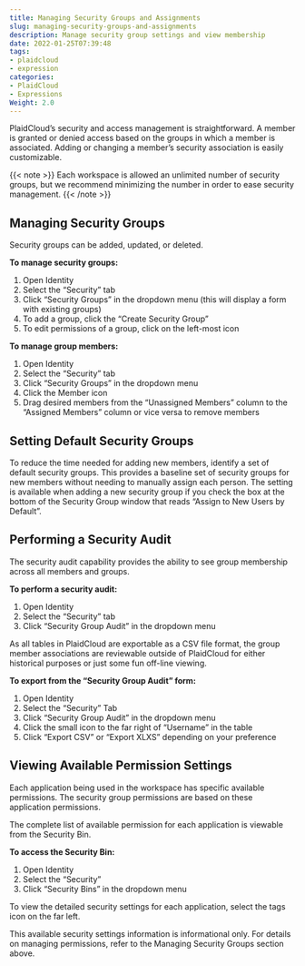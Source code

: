 ```yaml
---
title: Managing Security Groups and Assignments
slug: managing-security-groups-and-assignments
description: Manage security group settings and view membership
date: 2022-01-25T07:39:48
tags:
- plaidcloud
- expression
categories:
- PlaidCloud
- Expressions
Weight: 2.0
---
```



PlaidCloud’s security and access management is straightforward. A member is granted or denied access based on the groups in which a member is associated. Adding or changing a member’s security association is easily customizable.

{{< note >}}
Each workspace is allowed an unlimited number of security groups, but we recommend minimizing the number in order to ease security management.
{{< /note >}}



## Managing Security Groups


Security groups can be added, updated, or deleted.



**To manage security groups:**


1. Open Identity
2. Select the “Security” tab
3. Click “Security Groups” in the dropdown menu (this will display a form with existing groups)
4. To add a group, click the “Create Security Group”
5. To edit permissions of a group, click on the left-most icon

**To manage group members:**


1. Open Identity
2. Select the “Security” tab
3. Click “Security Groups” in the dropdown menu
4. Click the Member icon
5. Drag desired members from the “Unassigned Members” column to the “Assigned Members” column or vice versa to remove members

## Setting Default Security Groups


To reduce the time needed for adding new members, identify a set of default security groups. This provides a baseline set of security groups for new members without needing to manually assign each person. The setting is available when adding a new security group if you check the box at the bottom of the Security Group window that reads “Assign to New Users by Default”.



## Performing a Security Audit


The security audit capability provides the ability to see group membership across all members and groups.



**To perform a security audit:**


1. Open Identity
2. Select the “Security” tab
3. Click “Security Group Audit” in the dropdown menu

As all tables in PlaidCloud are exportable as a CSV file format, the group member associations are reviewable outside of PlaidCloud for either historical purposes or just some fun off-line viewing.



**To export from the “Security Group Audit” form:**


1. Open Identity
2. Select the “Security” Tab
3. Click “Security Group Audit” in the dropdown menu
4. Click the small icon to the far right of “Username” in the table
5. Click “Export CSV” or “Export XLXS” depending on your preference

## Viewing Available Permission Settings


Each application being used in the workspace has specific available permissions. The security group permissions are based on these application permissions.


The complete list of available permission for each application is viewable from the Security Bin.



**To access the Security Bin:**


1. Open Identity
2. Select the “Security”
3. Click “Security Bins” in the dropdown menu

To view the detailed security settings for each application, select the tags icon on the far left.



This available security settings information is informational only. For details on managing permissions, refer to the Managing Security Groups section above.

